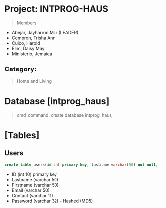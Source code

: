 # Project: INTPROG-HAUS
> Members
- Abejar, Jayharron Mar (LEADER)
- Cempron, Trisha Ann
- Cuico, Harold
- Elim, Daisy May
- Ministerio, Jemaica
## Category: 
> Home and Living
# Database [intprog_haus]
> cmd_command: create database intprog_haus;
# [Tables]
## Users
```sql
create table users(id int primary key, lastname varchar(50) not null, firstname varchar(50) not null, email varchar(50) not null, contact varchar(11) not null, password varchar(32) not null) engine = innodb;
```
- ID (int 10) primary key
- Lastname (varchar 50)
- Firstname (varchar 50)
- Email (varchar 50)
- Contact (varchar 11)
- Password (varchar 32) - Hashed (MD5)